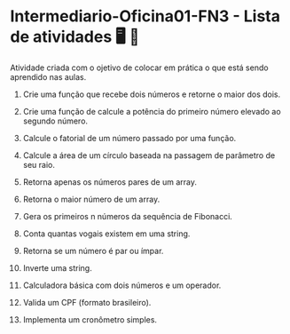 # Intermediario-Oficina01-FN3 - Lista de atividades 🖥 📓

Atividade criada com o ojetivo de colocar em prática o que está sendo aprendido nas aulas.

1. Crie uma função que recebe dois números e retorne o maior dos dois.

2. Crie uma função de calcule a potência do primeiro número elevado ao segundo número.

3. Calcule o fatorial de um número passado por uma função.

4. Calcule a área de um círculo baseada na passagem de parâmetro de seu raio.

5. Retorna apenas os números pares de um array.

6. Retorna o maior número de um array.

7. Gera os primeiros n números da sequência de Fibonacci.

8. Conta quantas vogais existem em uma string.

9. Retorna se um número é par ou ímpar.

10. Inverte uma string.

11. Calculadora básica com dois números e um operador.

12. Valida um CPF (formato brasileiro).

13. Implementa um cronômetro simples.
    

